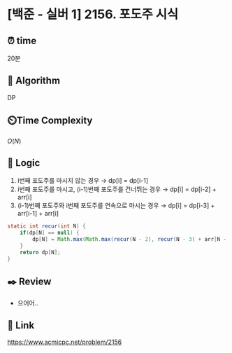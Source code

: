# [백준 - 실버 1] 2156. 포도주 시식
 
## ⏰  **time**
20분

## :pushpin: **Algorithm**
DP

## ⏲️**Time Complexity**
$O(N)$

## :round_pushpin: **Logic**
1. i번째 포도주를 마시지 않는 경우 → dp[i] = dp[i-1]
2. i번째 포도주를 마시고, (i-1)번째 포도주를 건너뛰는 경우 → dp[i] = dp[i-2] + arr[i]
3. (i-1)번째 포도주와 i번째 포도주를 연속으로 마시는 경우 → dp[i] = dp[i-3] + arr[i-1] + arr[i]
```java
static int recur(int N) {	
	if(dp[N] == null) {
		dp[N] = Math.max(Math.max(recur(N - 2), recur(N - 3) + arr[N - 1]) + arr[N], recur(N - 1));
	}
	return dp[N];
}
```

## :black_nib: **Review**
- 으어어..

## 📡 Link
https://www.acmicpc.net/problem/2156
